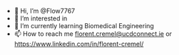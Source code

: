 - 👋 Hi, I’m @Flow7767
- 👀 I’m interested in 
- 🌱 I’m currently learning Biomedical Engineering 
- 📫 How to reach me florent.cremel@ucdconnect.ie or https://www.linkedin.com/in/florent-cremel/
<!---
Flow7767/Flow7767 is a ✨ special ✨ repository because its `README.md` (this file) appears on your GitHub profile.
You can click the Preview link to take a look at your changes.
--->
